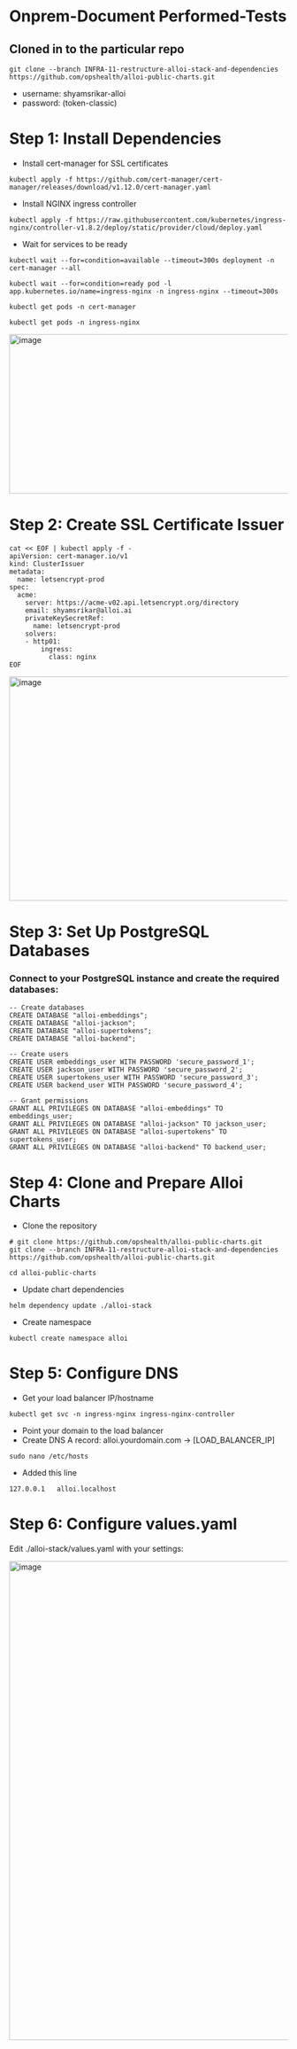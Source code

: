 # Onprem-Document Performed-Tests
## Cloned in to the particular repo
```
git clone --branch INFRA-11-restructure-alloi-stack-and-dependencies https://github.com/opshealth/alloi-public-charts.git
```
- username: shyamsrikar-alloi
- password: (token-classic)
# Step 1: Install Dependencies

- Install cert-manager for SSL certificates
```
kubectl apply -f https://github.com/cert-manager/cert-manager/releases/download/v1.12.0/cert-manager.yaml 
```
- Install NGINX ingress controller
``` 
kubectl apply -f https://raw.githubusercontent.com/kubernetes/ingress-nginx/controller-v1.8.2/deploy/static/provider/cloud/deploy.yaml 
```
- Wait for services to be ready
``` 
kubectl wait --for=condition=available --timeout=300s deployment -n cert-manager --all 
```
``` 
kubectl wait --for=condition=ready pod -l app.kubernetes.io/name=ingress-nginx -n ingress-nginx --timeout=300s 
```
```
kubectl get pods -n cert-manager
```
```
kubectl get pods -n ingress-nginx
```
<img width="924" height="288" alt="image" src="https://github.com/user-attachments/assets/6a4e0337-4dcd-4aba-ad6e-fa2708b51de5" />

# Step 2: Create SSL Certificate Issuer
```
cat << EOF | kubectl apply -f -
apiVersion: cert-manager.io/v1
kind: ClusterIssuer
metadata:
  name: letsencrypt-prod
spec:
  acme:
    server: https://acme-v02.api.letsencrypt.org/directory
    email: shyamsrikar@alloi.ai  
    privateKeySecretRef:
      name: letsencrypt-prod
    solvers:
    - http01:
        ingress:
          class: nginx
EOF
```
<img width="1135" height="405" alt="image" src="https://github.com/user-attachments/assets/0e8b6413-f1b1-43bb-8093-0bbeb1c04fd9" />

# Step 3: Set Up PostgreSQL Databases
### Connect to your PostgreSQL instance and create the required databases:

```
-- Create databases
CREATE DATABASE "alloi-embeddings";
CREATE DATABASE "alloi-jackson";
CREATE DATABASE "alloi-supertokens";
CREATE DATABASE "alloi-backend";
```
```
-- Create users
CREATE USER embeddings_user WITH PASSWORD 'secure_password_1';
CREATE USER jackson_user WITH PASSWORD 'secure_password_2';
CREATE USER supertokens_user WITH PASSWORD 'secure_password_3';
CREATE USER backend_user WITH PASSWORD 'secure_password_4';
```
```
-- Grant permissions
GRANT ALL PRIVILEGES ON DATABASE "alloi-embeddings" TO embeddings_user;
GRANT ALL PRIVILEGES ON DATABASE "alloi-jackson" TO jackson_user;
GRANT ALL PRIVILEGES ON DATABASE "alloi-supertokens" TO supertokens_user;
GRANT ALL PRIVILEGES ON DATABASE "alloi-backend" TO backend_user;
```

# Step 4: Clone and Prepare Alloi Charts

- Clone the repository
```
# git clone https://github.com/opshealth/alloi-public-charts.git
git clone --branch INFRA-11-restructure-alloi-stack-and-dependencies https://github.com/opshealth/alloi-public-charts.git
```
```
cd alloi-public-charts
```
- Update chart dependencies
```
helm dependency update ./alloi-stack
```
- Create namespace
```
kubectl create namespace alloi
```

# Step 5: Configure DNS
- Get your load balancer IP/hostname
```
kubectl get svc -n ingress-nginx ingress-nginx-controller
```

- Point your domain to the load balancer
- Create DNS A record: alloi.yourdomain.com -> [LOAD_BALANCER_IP]
```
sudo nano /etc/hosts
```
- Added this line

```
127.0.0.1   alloi.localhost
```




# Step 6: Configure values.yaml
Edit ./alloi-stack/values.yaml with your settings:

<img width="1764" height="865" alt="image" src="https://github.com/user-attachments/assets/984cb07c-3e3f-4283-878f-d146e1d768ca" />
